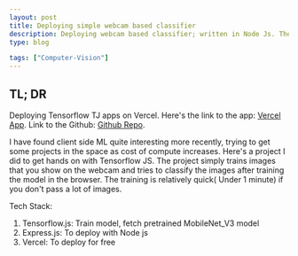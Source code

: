 ```yaml
---
layout: post
title: Deploying simple webcam based classifier
description: Deploying webcam based classifier; written in Node Js. The model is relatively light and trains on the browser. Checkout the app here <a href = "https://tfjs-2-classification.vercel.app" target="_blank">Vercel App</a>. 
type: blog

tags: ["Computer-Vision"]
---
```


## TL; DR
Deploying Tensorflow TJ apps on Vercel. Here's the link to the app: <a href = "https://tfjs-2-classification.vercel.app" target="_blank">Vercel App</a>.
Link to the Github: <a href = "https://github.com/97harsh/TFJS-Webcam-Classification" target="_blank">Github Repo</a>.


I have found client side ML quite interesting more recently, trying to get some projects in the space as cost of compute increases. Here's a project I did to get hands on with Tensorflow JS. The project simply trains images that you show on the webcam and tries to classify the images after training the model in the browser. The training is relatively quick( Under 1 minute) if you don't pass a lot of images.

Tech Stack:
1. Tensorflow.js: Train model, fetch pretrained MobileNet_V3 model
2. Express.js: To deploy with Node js
3. Vercel: To deploy for free


